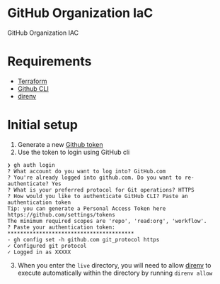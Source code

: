 # GitHub Organization IaC

GitHub Organization IAC

# Requirements

- [Terraform](https://www.terraform.io/)
- [Github CLI](https://github.com/cli/cli)
- [direnv](https://direnv.net/docs/installation.html)

# Initial setup

1. Generate a new [Github token](https://github.com/settings/tokens)
2. Use the token to login using GitHub cli

```
❯ gh auth login
? What account do you want to log into? GitHub.com
? You're already logged into github.com. Do you want to re-authenticate? Yes
? What is your preferred protocol for Git operations? HTTPS
? How would you like to authenticate GitHub CLI? Paste an authentication token
Tip: you can generate a Personal Access Token here https://github.com/settings/tokens
The minimum required scopes are 'repo', 'read:org', 'workflow'.
? Paste your authentication token: ****************************************
- gh config set -h github.com git_protocol https
✓ Configured git protocol
✓ Logged in as XXXXX
```

3. When you enter the `live` directory, you will need to allow
   [direnv](https://direnv.net/) to execute automatically within the directory
   by running `direnv allow`
